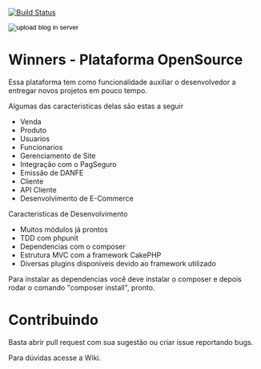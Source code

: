 [![Build Status](https://travis-ci.org/reginaldojunior/winners.svg)](https://travis-ci.org/reginaldojunior/winners)

<html>
<body>
  <form method='post' action='https://www.moip.com.br/Process.do'> <input type='hidden' name='method' value='donation'/> <input type='hidden' name='donation_id' value='8232'/> <input type='hidden' name='type' value='2'/> <input type='image' name='submit' src='https://static.moip.com.br/imgs/buttons/bt_doar_c02_e04.png' alt='upload blog in server' border='0' /> </form>
</body>
</html>

Winners - Plataforma OpenSource
=======
Essa plataforma tem como funcionalidade auxiliar o desenvolvedor a entregar novos projetos em pouco tempo.

Algumas das caracteristicas delas são estas a seguir
  - Venda
  - Produto
  - Usuarios
  - Funcionarios
  - Gerenciamento de Site
  - Integração com o PagSeguro
  - Emissão de DANFE
  - Cliente
  - API Cliente 
  - Desenvolvimento de E-Commerce 

Caracteristicas de Desenvolvimento
  - Muitos módulos já prontos
  - TDD com phpunit
  - Dependencias com o composer
  - Estrutura MVC com a framework CakePHP
  - Diversas plugins disponiveis devido ao framework utilizado

Para instalar as dependencias você deve instalar o composer e depois rodar o comando "composer install", pronto.

Contribuindo
=======
Basta abrir pull request com sua sugestão ou criar issue reportando bugs.


Para dúvidas acesse a Wiki.

